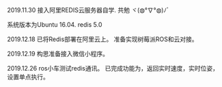 2019.11.30
接入阿里REDIS云服务器自学.
共勉
ヾ(◍°∇°◍)ﾉﾞ
 
 系统版本为Ubuntu 16.04.
 redis 5.0

2019.12.18
已将Redis部署在阿里云上。
准备实现树莓派ROS和云对接。

2019.12.19
构思准备接入微信小程序。

2019.12.26
ros小车测试redis通讯。
已完成功能为，返回实时速度，实时位姿，设置单点执行。
